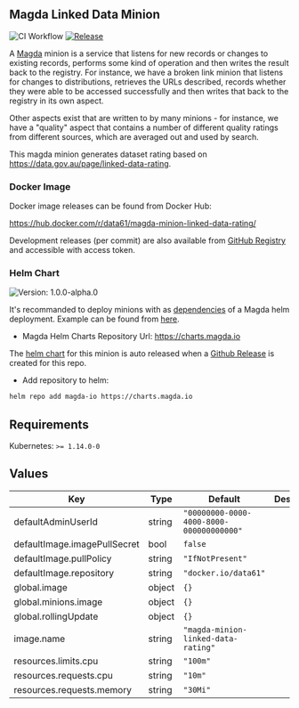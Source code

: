 ## Magda Linked Data Minion

![CI Workflow](https://github.com/magda-io/magda-minion-linked-data-rating/workflows/Main%20CI%20Workflow/badge.svg?branch=master) [![Release](https://img.shields.io/github/release/magda-io/magda-minion-linked-data-rating.svg)](https://github.com/magda-io/magda-minion-linked-data-rating/releases)

A [Magda](https://github.com/magda-io/magda) minion is a service that listens for new records or changes to existing records, performs some kind of operation and then writes the result back to the registry. For instance, we have a broken link minion that listens for changes to distributions, retrieves the URLs described, records whether they were able to be accessed successfully and then writes that back to the registry in its own aspect.

Other aspects exist that are written to by many minions - for instance, we have a "quality" aspect that contains a number of different quality ratings from different sources, which are averaged out and used by search.

This magda minion generates dataset rating based on https://data.gov.au/page/linked-data-rating.

### Docker Image

Docker image releases can be found from Docker Hub:

https://hub.docker.com/r/data61/magda-minion-linked-data-rating/

Development releases (per commit) are also available from [GitHub Registry](https://github.com/magda-io/magda-minion-linked-data-rating/packages) and accessible with access token.

### Helm Chart

![Version: 1.0.0-alpha.0](https://img.shields.io/badge/Version-1.0.0--alpha.0-informational?style=flat-square)

It's recommanded to deploy minions with as [dependencies](https://helm.sh/docs/topics/chart_best_practices/dependencies/) of a Magda helm deployment. Example can be found from [here](https://github.com/magda-io/magda-config).

-   Magda Helm Charts Repository Url: https://charts.magda.io

The [helm chart](https://helm.sh/docs/topics/charts/) for this minion is auto released when a [Github Release](https://help.github.com/en/github/administering-a-repository/creating-releases) is created for this repo.

-   Add repository to helm:

```bash
helm repo add magda-io https://charts.magda.io
```

## Requirements

Kubernetes: `>= 1.14.0-0`

## Values

| Key                          | Type   | Default                                  | Description |
| ---------------------------- | ------ | ---------------------------------------- | ----------- |
| defaultAdminUserId           | string | `"00000000-0000-4000-8000-000000000000"` |             |
| defaultImage.imagePullSecret | bool   | `false`                                  |             |
| defaultImage.pullPolicy      | string | `"IfNotPresent"`                         |             |
| defaultImage.repository      | string | `"docker.io/data61"`                     |             |
| global.image                 | object | `{}`                                     |             |
| global.minions.image         | object | `{}`                                     |             |
| global.rollingUpdate         | object | `{}`                                     |             |
| image.name                   | string | `"magda-minion-linked-data-rating"`      |             |
| resources.limits.cpu         | string | `"100m"`                                 |             |
| resources.requests.cpu       | string | `"10m"`                                  |             |
| resources.requests.memory    | string | `"30Mi"`                                 |             |
